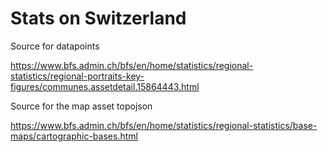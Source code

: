 # Stats on Switzerland 

Source for datapoints 

https://www.bfs.admin.ch/bfs/en/home/statistics/regional-statistics/regional-portraits-key-figures/communes.assetdetail.15864443.html

Source for the map asset topojson 

https://www.bfs.admin.ch/bfs/en/home/statistics/regional-statistics/base-maps/cartographic-bases.html

